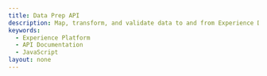 ```yaml
---
title: Data Prep API
description: Map, transform, and validate data to and from Experience Data Model (XDM).
keywords: 
  - Experience Platform
  - API Documentation
  - JavaScript
layout: none
--- 
```

<RedoclyAPIBlock src="/experience-platform-apis/swagger-specs/data-prep.yaml"/>